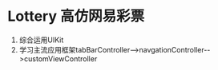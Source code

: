 # Lottery 高仿网易彩票

1. 综合运用UIKit
2. 学习主流应用框架tabBarController-->navgationController-->customViewController
